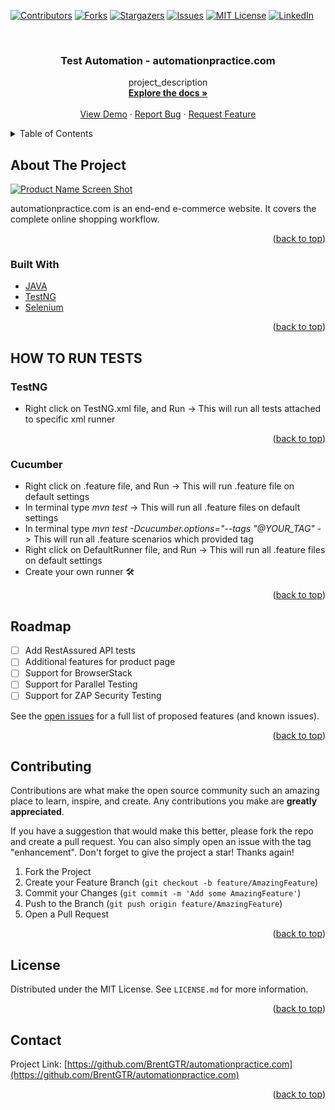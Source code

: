 <div id="top"></div>
<!--
*** Thanks for checking out the Best-README-Template. If you have a suggestion
*** that would make this better, please fork the repo and create a pull request
*** or simply open an issue with the tag "enhancement".
*** Don't forget to give the project a star!
*** Thanks again! Now go create something AMAZING! :D
-->



<!-- PROJECT SHIELDS -->
<!--
*** I'm using markdown "reference style" links for readability.
*** Reference links are enclosed in brackets [ ] instead of parentheses ( ).
*** See the bottom of this document for the declaration of the reference variables
*** for contributors-url, forks-url, etc. This is an optional, concise syntax you may use.
*** https://www.markdownguide.org/basic-syntax/#reference-style-links
-->
[![Contributors][contributors-shield]][contributors-url]
[![Forks][forks-shield]][forks-url]
[![Stargazers][stars-shield]][stars-url]
[![Issues][issues-shield]][issues-url]
[![MIT License][license-shield]][license-url]
[![LinkedIn][linkedin-shield]][linkedin-url]



<!-- PROJECT LOGO -->
<br />
<div align="center">
  <a href="https://cynoteck.com/wp-content/uploads/2019/07/what-is-selenium-cover-768x384.jpg">
<!--     <img src="images/logo.png" alt="Logo" width="80" height="80"> -->
  </a>

<h3 align="center">Test Automation - automationpractice.com</h3>

  <p align="center">
    project_description
    <br />
    <a href="https://github.com/BrentGTR/automationpractice.com"><strong>Explore the docs »</strong></a>
    <br />
    <br />
    <a href="https://github.com/BrentGTR/automationpractice.com">View Demo</a>
    ·
    <a href="https://github.com/BrentGTR/automationpractice.com/issues">Report Bug</a>
    ·
    <a href="https://github.com/BrentGTR/automationpractice.com/issues">Request Feature</a>
  </p>
</div>



<!-- TABLE OF CONTENTS -->
<details>
  <summary>Table of Contents</summary>
  <ol>
    <li>
      <a href="#about-the-project">About The Project</a>
      <ul>
        <li><a href="#built-with">Built With Java + TestNG + Selenium</a></li>
      </ul>
    </li>
    <li>
      <a href="#getting-started">Getting Started</a>
      <ul>
        <li><a href="#prerequisites">Prerequisites</a></li>
        <li><a href="#installation">Installation</a></li>
      </ul>
    </li>
    <li><a href="#usage">Usage</a></li>
    <li><a href="#roadmap">Roadmap</a></li>
    <li><a href="#contributing">Contributing</a></li>
    <li><a href="#license">License</a></li>
    <li><a href="#contact">Contact</a></li>
    <li><a href="#acknowledgments">Acknowledgments</a></li>
  </ol>
</details>



<!-- ABOUT THE PROJECT -->
## About The Project

[![Product Name Screen Shot][product-screenshot]](http://automationpractice.com/modules/themeconfigurator/img/banner-img7.jpg)

automationpractice.com is an end-end e-commerce website. It covers the complete online shopping workflow.

<p align="right">(<a href="#top">back to top</a>)</p>



### Built With

* [JAVA](https://www.java.com/en/)
* [TestNG](https://testng.org/)
* [Selenium](https://www.selenium.dev/)

<p align="right">(<a href="#top">back to top</a>)</p>



<!-- GETTING STARTED -->
## HOW TO RUN TESTS

### TestNG

* Right click on TestNG.xml file, and Run -> This will run all tests attached to specific xml runner

<p align="right">(<a href="#top">back to top</a>)</p>

### Cucumber

* Right click on .feature file, and Run -> This will run .feature file on default settings
* In terminal type <i>mvn test</i> -> This will run all .feature files on default settings
* In terminal type <i> mvn test -Dcucumber.options="--tags "@YOUR_TAG"</i> -> This will run all .feature scenarios which provided tag
* Right click on DefaultRunner file, and Run -> This will run all .feature files on default settings
* Create your own runner 🛠️

<p align="right">(<a href="#top">back to top</a>)</p>



<!-- ROADMAP -->
## Roadmap
 
- [ ] Add RestAssured API tests
- [ ] Additional features for product page
- [ ] Support for BrowserStack
- [ ] Support for Parallel Testing
- [ ] Support for ZAP Security Testing

See the [open issues](https://github.com/BrentGTR/automationpractice.com/issues) for a full list of proposed features (and known issues).

<p align="right">(<a href="#top">back to top</a>)</p>



<!-- CONTRIBUTING -->
## Contributing

Contributions are what make the open source community such an amazing place to learn, inspire, and create. Any contributions you make are **greatly appreciated**.

If you have a suggestion that would make this better, please fork the repo and create a pull request. You can also simply open an issue with the tag "enhancement".
Don't forget to give the project a star! Thanks again!

1. Fork the Project
2. Create your Feature Branch (`git checkout -b feature/AmazingFeature`)
3. Commit your Changes (`git commit -m 'Add some AmazingFeature'`)
4. Push to the Branch (`git push origin feature/AmazingFeature`)
5. Open a Pull Request

<p align="right">(<a href="#top">back to top</a>)</p>


<!-- LICENSE -->
## License

Distributed under the MIT License. See `LICENSE.md` for more information.

<p align="right">(<a href="#top">back to top</a>)</p>



<!-- CONTACT -->
## Contact

Project Link: [https://github.com/BrentGTR/automationpractice.com](https://github.com/BrentGTR/automationpractice.com)
<p align="right">(<a href="#top">back to top</a>)</p>

<!-- MARKDOWN LINKS & IMAGES -->
<!-- https://www.markdownguide.org/basic-syntax/#reference-style-links -->
[contributors-shield]: https://img.shields.io/github/contributors/github_username/repo_name.svg?style=for-the-badge
[contributors-url]: https://github.com/github_username/repo_name/graphs/contributors
[forks-shield]: https://img.shields.io/github/forks/github_username/repo_name.svg?style=for-the-badge
[forks-url]: https://github.com/github_username/repo_name/network/members
[stars-shield]: https://img.shields.io/github/stars/github_username/repo_name.svg?style=for-the-badge
[stars-url]: https://github.com/github_username/repo_name/stargazers
[issues-shield]: https://img.shields.io/github/issues/github_username/repo_name.svg?style=for-the-badge
[issues-url]: https://github.com/github_username/repo_name/issues
[license-shield]: https://img.shields.io/github/license/github_username/repo_name.svg?style=for-the-badge
[license-url]: https://github.com/github_username/repo_name/blob/master/LICENSE.txt
[linkedin-shield]: https://img.shields.io/badge/-LinkedIn-black.svg?style=for-the-badge&logo=linkedin&colorB=555
[linkedin-url]: https://www.linkedin.com/in/brent-singh-83221913/
[product-screenshot]: http://automationpractice.com/modules/themeconfigurator/img/banner-img7.jpg
